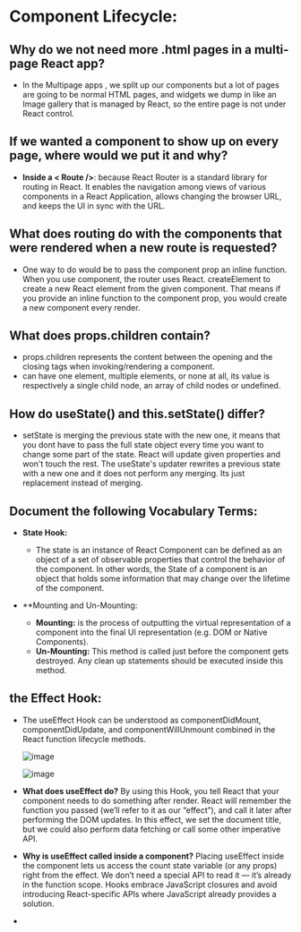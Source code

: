 # Component Lifecycle:


## Why do we not need more .html pages in a multi-page React app?
   - In the Multipage apps , we split up our components but a lot of pages are going to be normal HTML pages, and widgets we dump in like an Image gallery that is managed by React, so the entire page is not under React control.
## If we wanted a component to show up on every page, where would we put it and why?
 - **Inside a < Route />**: because React Router is a standard library for routing in React. It enables the navigation among views of various components in a React Application, allows changing the browser URL, and keeps the UI in sync with the URL.
## What does routing do with the components that were rendered when a new route is requested?
  - One way to do would be to pass the component prop an inline function. When you use component, the router uses React. createElement to create a new React element from the given component. That means if you provide an inline function to the component prop, you would create a new component every render.

## What does props.children contain?
  - props.children represents the content between the opening and the closing tags when invoking/rendering a component.
  - can have one element, multiple elements, or none at all, its value is respectively a single child node, an array of child nodes or undefined.
## How do useState() and this.setState() differ?
  - setState is merging the previous state with the new one, it means that you dont have to pass the full state object every time you want to change some part of the state. React will update given properties and won't touch the rest. The useState's updater rewrites a previous state with a new one and it does not perform any merging. Its just replacement instead of merging.


## Document the following Vocabulary Terms:
  - **State Hook:**
    - The state is an instance of React Component can be defined as an object of a set of observable properties that control the behavior of the component. In other words, the State of a component is an object that holds some information that may change over the lifetime of the component.

  - **Mounting and Un-Mounting:
    - **Mounting:** is the process of outputting the virtual representation of a component into the final UI representation (e.g. DOM or Native Components).
    - **Un-Mounting:** This method is called just before the component gets destroyed. Any clean up statements should be executed inside this method.


## the Effect Hook:
  - The useEffect Hook can be understood as componentDidMount, componentDidUpdate, and componentWillUnmount combined in the React function lifecycle methods.



      ![image](https://user-images.githubusercontent.com/79833733/128690924-ecb8596a-e854-4a95-9fe2-5a55e77e92f8.png)
      
      
      
      
      
      
      ![image](https://user-images.githubusercontent.com/79833733/128691031-8aa42add-1a4f-4741-9803-991429aa4755.png)
      
      
   - **What does useEffect do?**  By using this Hook, you tell React that your component needs to do something after render. React will remember the function you passed (we’ll refer to it as our “effect”), and call it later after performing the DOM updates. In this effect, we set the document title, but we could also perform data fetching or call some other imperative API.
   - **Why is useEffect called inside a component?** Placing useEffect inside the component lets us access the count state variable (or any props) right from the effect. We don’t need a special API to read it — it’s already in the function scope. Hooks embrace JavaScript closures and avoid introducing React-specific APIs where JavaScript already provides a solution.
   - 


